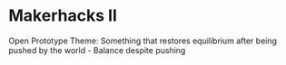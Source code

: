 # Makerhacks II

Open Prototype Theme: Something that restores equilibrium after being pushed by the world - Balance despite pushing

